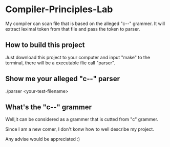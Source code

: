 # Compiler-Principles-Lab
My compiler can scan file that is based on the alleged "c--" grammer.
It will extract leximal token from that file and pass the token to parser.

## How to build this project
Just download this project to your computer and input "make" to the terminal, there will be a executable flie call "parser".
## Show me your alleged "c--" parser
./parser \<your-test-filename\>
## What's the "c--" grammer
Well,it can be considered as a grammer that is cutted from "c" grammer.

Since I am a new comer, I don't konw how to well describe my project.

Any advise would be appreciated :)
